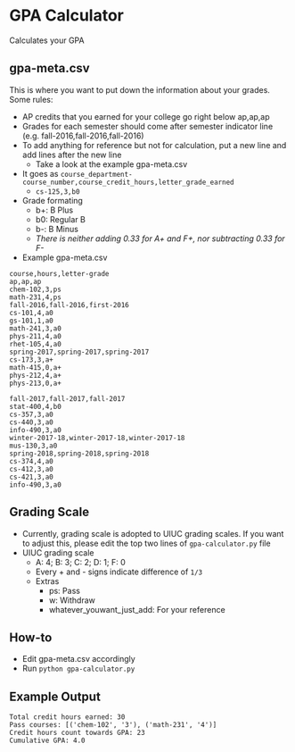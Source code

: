 # GPA Calculator
Calculates your GPA

## gpa-meta.csv
This is where you want to put down the information about your grades.  
Some rules:
- AP credits that you earned for your college go right below ap,ap,ap
- Grades for each semester should come after semester indicator line (e.g. fall-2016,fall-2016,fall-2016)
- To add anything for reference but not for calculation, put a new line and add lines after the new line
	- Take a look at the example gpa-meta.csv
- It goes as `course_department-course_number,course_credit_hours,letter_grade_earned`
	- `cs-125,3,b0`
- Grade formating
	- b+: B Plus
	- b0: Regular B
	- b-: B Minus
	- *There is neither adding 0.33 for A+ and F+, nor subtracting 0.33 for F-*
- Example gpa-meta.csv
```
course,hours,letter-grade
ap,ap,ap
chem-102,3,ps
math-231,4,ps
fall-2016,fall-2016,first-2016
cs-101,4,a0
gs-101,1,a0
math-241,3,a0
phys-211,4,a0
rhet-105,4,a0
spring-2017,spring-2017,spring-2017
cs-173,3,a+
math-415,0,a+
phys-212,4,a+
phys-213,0,a+

fall-2017,fall-2017,fall-2017
stat-400,4,b0
cs-357,3,a0
cs-440,3,a0
info-490,3,a0
winter-2017-18,winter-2017-18,winter-2017-18
mus-130,3,a0
spring-2018,spring-2018,spring-2018
cs-374,4,a0
cs-412,3,a0
cs-421,3,a0
info-490,3,a0
```
## Grading Scale
- Currently, grading scale is adopted to UIUC grading scales.  If you want to adjust this, please edit the top two lines of `gpa-calculator.py` file
- UIUC grading scale
	- A: 4; B: 3; C: 2; D: 1; F: 0
	- Every + and - signs indicate difference of `1/3`
	- Extras
		- ps: Pass
		- w: Withdraw
		- whatever_youwant_just_add: For your reference

## How-to
- Edit gpa-meta.csv accordingly
- Run `python gpa-calculator.py`

## Example Output
```
Total credit hours earned: 30
Pass courses: [('chem-102', '3'), ('math-231', '4')]
Credit hours count towards GPA: 23
Cumulative GPA: 4.0
```
